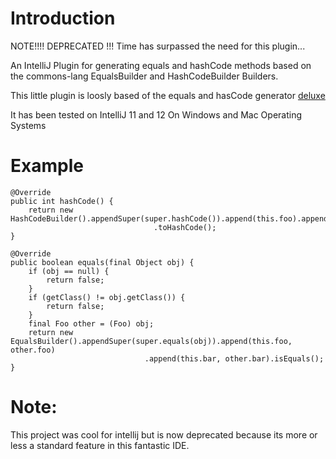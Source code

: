 # Introduction #

NOTE!!!! DEPRECATED !!! Time has surpassed the need for this plugin...

An IntelliJ Plugin for generating equals and hashCode methods based on the commons-lang
EqualsBuilder and HashCodeBuilder Builders.

This little plugin is loosly based of the equals and hasCode generator [deluxe](https://github.com/mjedynak/EqualsHashCodeDeluxeGenerator)

It has been tested on IntelliJ 11 and 12
On Windows and Mac Operating Systems

# Example #

    @Override
    public int hashCode() {
        return new HashCodeBuilder().appendSuper(super.hashCode()).append(this.foo).append(this.bar)
                                    .toHashCode();
    }

    @Override
    public boolean equals(final Object obj) {
        if (obj == null) {
            return false;
        }
        if (getClass() != obj.getClass()) {
            return false;
        }
        final Foo other = (Foo) obj;
        return new EqualsBuilder().appendSuper(super.equals(obj)).append(this.foo, other.foo)
                                  .append(this.bar, other.bar).isEquals();
    }

# Note:

This project was cool for intellij but is now deprecated because its more or less a standard feature in this fantastic IDE.
